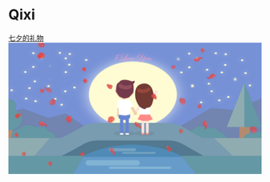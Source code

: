 # Qixi
[七夕的礼物](http://chengyifan.github.io/Qixi "悬停显示") 
![image](https://github.com/ChengYiFan/Qixi/raw/master/images/Qixi.png)
